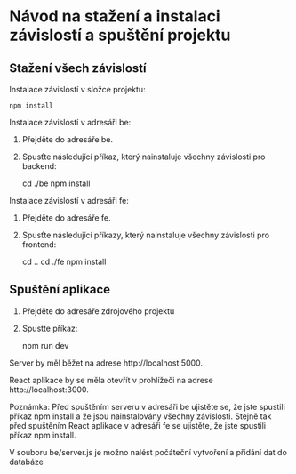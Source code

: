 # Návod na stažení a instalaci závislostí a spuštění projektu

## Stažení všech závislostí

Instalace závislostí v složce projektu:

    npm install

Instalace závislostí v adresáři be:

1. Přejděte do adresáře be.

2. Spusťte následující příkaz, který nainstaluje všechny závislosti pro backend:


    cd ./be
    npm install

Instalace závislostí v adresáři fe:

1. Přejděte do adresáře fe.

2. Spusťte následující příkazy, který nainstaluje všechny závislosti pro frontend:


    cd ..
    cd ./fe
    npm install

## Spuštění aplikace

1. Přejděte do adresáře zdrojového projektu
2. Spustte příkaz:


    npm run dev



Server by měl běžet na adrese http://localhost:5000.

React aplikace by se měla otevřít v prohlížeči na adrese http://localhost:3000.

Poznámka: Před spuštěním serveru v adresáři be ujistěte se, že jste spustili příkaz npm install a že jsou nainstalovány všechny závislosti. Stejně tak před spuštěním React aplikace v adresáři fe se ujistěte, že jste spustili příkaz npm install.

V souboru be/server.js je možno nalést počáteční vytvoření a přidání dat do databáze